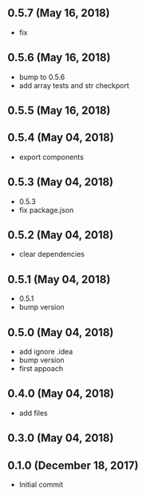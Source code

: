 ## 0.5.7 (May 16, 2018)
  - fix

## 0.5.6 (May 16, 2018)
  - bump to 0.5.6
  - add array tests and str checkport

## 0.5.5 (May 16, 2018)


## 0.5.4 (May 04, 2018)
  - export components

## 0.5.3 (May 04, 2018)
  - 0.5.3
  - fix package.json

## 0.5.2 (May 04, 2018)
  - clear dependencies

## 0.5.1 (May 04, 2018)
  - 0.5.1
  - bump version

## 0.5.0 (May 04, 2018)
  - add ignore .idea
  - bump version
  - first appoach

## 0.4.0 (May 04, 2018)
  - add files

## 0.3.0 (May 04, 2018)


## 0.1.0 (December 18, 2017)
  - Initial commit

